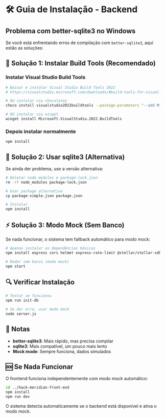 # 🛠️ Guia de Instalação - Backend

## Problema com better-sqlite3 no Windows

Se você está enfrentando erros de compilação com `better-sqlite3`, aqui estão as soluções:

## 🚀 Solução 1: Instalar Build Tools (Recomendado)

### Instalar Visual Studio Build Tools
```bash
# Baixar e instalar Visual Studio Build Tools 2022
# https://visualstudio.microsoft.com/downloads/#build-tools-for-visual-studio-2022

# OU instalar via chocolatey
choco install visualstudio2022buildtools --package-parameters "--add Microsoft.VisualStudio.Workload.VCTools"

# OU instalar via winget
winget install Microsoft.VisualStudio.2022.BuildTools
```

### Depois instalar normalmente
```bash
npm install
```

## 🔧 Solução 2: Usar sqlite3 (Alternativa)

Se ainda der problema, use a versão alternativa:

```bash
# Deletar node_modules e package-lock.json
rm -rf node_modules package-lock.json

# Usar package alternativo
cp package-simple.json package.json

# Instalar
npm install
```

## ⚡ Solução 3: Modo Mock (Sem Banco)

Se nada funcionar, o sistema tem fallback automático para modo mock:

```bash
# Apenas instalar as dependências básicas
npm install express cors helmet express-rate-limit @stellar/stellar-sdk dotenv axios

# Rodar sem banco (modo mock)
npm start
```

## 🔍 Verificar Instalação

```bash
# Testar se funcionou
npm run init-db

# Se der erro, usar modo mock
node server.js
```

## 📝 Notas

- **better-sqlite3**: Mais rápido, mas precisa compilar
- **sqlite3**: Mais compatível, um pouco mais lento
- **Mock mode**: Sempre funciona, dados simulados

## 🆘 Se Nada Funcionar

O frontend funciona independentemente com modo mock automático:

```bash
cd ../hack-meridian-front-end
npm install
npm run dev
```

O sistema detecta automaticamente se o backend está disponível e ativa o modo mock.
